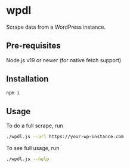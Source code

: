 # wpdl

Scrape data from a WordPress instance.

## Pre-requisites

Node.js v19 or newer (for native fetch support)

## Installation

```bash
npm i
```

## Usage

To do a full scrape, run

```bash
./wpdl.js --url https://your-wp-instance.com
```

To see full usage, run

```bash
./wpdl.js --help
```
